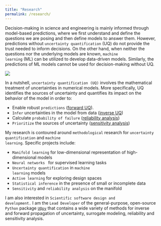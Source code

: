 ```yaml
---
title: "Research"
permalink: /research/
---
```


Decision-making in science and engineering is mainly informed through model-based predictions, where we first understand and define the questions we are posing and then define models to answer them. However, predictions without <code>uncertainty quantification</code> (UQ) do not provide the trust needed to inform decisions. On the other hand, when neither the questions nor the underlying models are known, <code>machine learning</code> (ML) can be utilized to develop data-driven models.  Similarly, the predictions of ML models cannot be used for decision-making without UQ. 

<img src="{{ site.url }}{{ site.baseurl }}/assets/images/UQ.png"/>

In a nutshell, <code>uncertainty quantification (UQ)</code> involves the mathematical treatment of uncertainties in numerical models. More specifically, UQ identifies the sources of uncertainty and quantifies its impact on the behavior of the model in order to:

* Enable robust <code>predictions</code> (<u>forward UQ</u>).
* <code>Infer</code> uncertainties in the model from data (<u>inverse UQ</u>)
* Calculate <code>probability of failure</code> (<u>reliability analysis</u>)
* <code>Prioritize</code> the sources of uncertainty (<u>sensitivity analysis</u>)

My research is contoured around <code>methodological</code> research for <code>uncertainty quantification</code> and <code>machine learning</code>.  Specific projects include: 

* <code>Manifold learning</code> for low-dimensional representation of high-dimensional models
* <code>Neural networks </code>  for supervised learning tasks
* <code>Uncertainty quantification</code> in <code>machine learning</code>  models
* <code>Active learning</code> for exploring design spaces
* <code>Statistical inference</code> in the presence of small or incomplete data
* <code>Sensitivity</code> and <code>reliability analysis</code> on the manifold


I am also interested in <code>Scientific software design and development.</code> I am the <code>Lead Developer</code> of the general-purpose, open-source <code>Python</code> package <a href='https://github.com/SURGroup/UQpy' target='_blank'><code>UQpy</code></a> that contains a wide variety of methods for inverse and forward propagation of uncertainty, surrogate modeling, reliability and sensitivity analysis. 